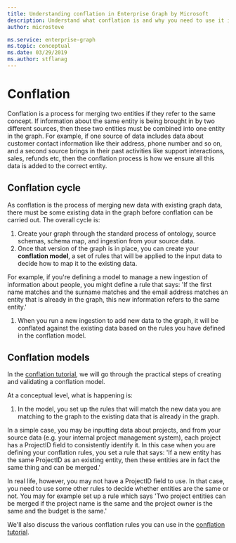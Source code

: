 ```yaml
---
title: Understanding conflation in Enterprise Graph by Microsoft
description: Understand what conflation is and why you need to use it in Enterprise Graph by Microsoft.
author: microsteve

ms.service: enterprise-graph
ms.topic: conceptual
ms.date: 03/29/2019
ms.author: stflanag
---
```


# Conflation

Conflation is a process for merging two entities if they refer to the same concept. If information about the same entity is being brought in by two different sources, then these two entities must be combined into one entity in the graph. For example, if one source of data includes data about customer contact information like their address, phone number and so on, and a second source brings in their past activities like support interactions, sales, refunds etc, then the conflation process is how we ensure all this data is added to the correct entity.

## Conflation cycle

As conflation is the process of merging new data with existing graph data, there must be some existing data in the graph before conflation can be carried out. The overall cycle is:

1. Create your graph through the standard process of ontology, source schemas, schema map, and ingestion from your source data.
1. Once that version of the graph is in place, you can create your **conflation model**, a set of rules that will be applied to the input data to decide how to map it to the existing data.

For example, if you're defining a model to manage a new ingestion of information about people, you might define a rule that says: 'If the first name matches and the surname matches and the email address matches an entity that is already in the graph, this new information refers to the same entity.'

1. When you run a new ingestion to add new data to the graph, it will be conflated against the existing data based on the rules you have defined in the conflation model.

## Conflation models

In the [conflation tutorial](create-conflation-model.md), we will go through the practical steps of creating and validating a conflation model. 

At a conceptual level, what is happening is:

1. In the model, you set up the rules that will match the new data you are matching to the graph to the existing data that is already in the graph.

In a simple case, you may be inputting data about projects, and from your source data (e.g. your internal project management system), each project has a ProjectID field to consistently identify it. In this case when you are defining your conflation rules, you set a rule that says: 'If a new entity has the same ProjectID as an existing entity, then these entities are in fact the same thing and can be merged.'

In real life, however, you may not have a ProjectID field to use. In that case, you need to use some other rules to decide whether entities are the same or not. You may for example set up a rule which says 'Two project entities can be merged if the project name is the same and the project owner is the same and the budget is the same.'

We'll also discuss the various conflation rules you can use in the [conflation tutorial](create-conflation-model.md).
